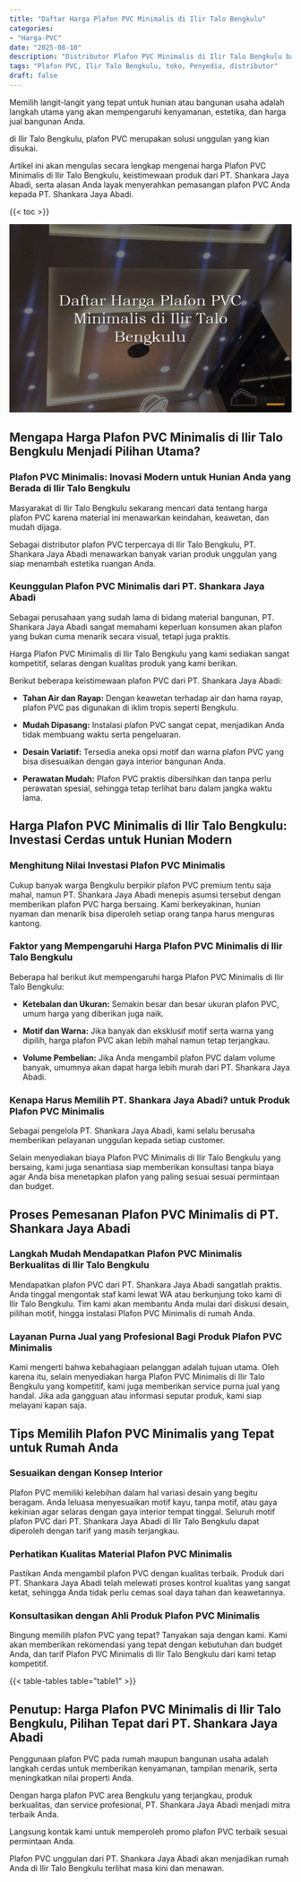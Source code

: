 ```yaml
---
title: "Daftar Harga Plafon PVC Minimalis di Ilir Talo Bengkulu"
categories: 
- "Harga-PVC"
date: "2025-08-10"
description: "Distributor Plafon PVC Minimalis di Ilir Talo Bengkulu bagi tempat tinggal, kantor, dan toko. Panel unggulan, pilihan motif, variasi warna elegan, dengan servis instalasi ditangani oleh teknisi ahli serta jaminan resmi!|Jasa distribusi Plafon PVC Minimalis di Ilir Talo Bengkulu bagi kebutuhan hunian, office, maupun gerai, dengan panel berkualitas dan pemasangan oleh teknisi ahli serta kepastian resmi.|Pilihan Plafon PVC Minimalis di Ilir Talo Bengkulu yang andal untuk rumah, perkantoran, serta gerai, bersama material terbaik dan penempatan oleh teknisi ahli dan kepastian resmi.|Distribusi Plafon PVC Minimalis di Ilir Talo Bengkulu bagi hunian, kantor, dan gerai, beserta panel terbaik dan penempatan oleh tim profesional, dilengkapi dengan kepastian resmi.}"
tags: "Plafon PVC, Ilir Talo Bengkulu, toko, Penyedia, distributor"
draft: false
---
```


Memilih langit-langit yang tepat untuk hunian atau bangunan usaha adalah langkah utama yang akan mempengaruhi kenyamanan, estetika, dan harga jual bangunan Anda.

di Ilir Talo Bengkulu, plafon PVC merupakan solusi unggulan yang kian disukai.

Artikel ini akan mengulas secara lengkap mengenai harga Plafon PVC Minimalis di Ilir Talo Bengkulu, keistimewaan produk dari PT. Shankara Jaya Abadi, serta alasan Anda layak menyerahkan pemasangan plafon PVC Anda kepada PT. Shankara Jaya Abadi.

{{< toc >}}

![Daftar Harga Plafon PVC Minimalis di Ilir Talo Bengkulu](/images/Harga-PVC/Daftar-Harga-Plafon-PVC-Minimalis-di-Ilir-Talo-Bengkulu.png)


## Mengapa Harga Plafon PVC Minimalis di Ilir Talo Bengkulu Menjadi Pilihan Utama?

### Plafon PVC Minimalis: Inovasi Modern untuk Hunian Anda yang Berada di Ilir Talo Bengkulu

Masyarakat di Ilir Talo Bengkulu sekarang mencari data tentang harga plafon PVC karena material ini menawarkan keindahan, keawetan, dan mudah dijaga.

Sebagai distributor plafon PVC terpercaya di Ilir Talo Bengkulu, PT. Shankara Jaya Abadi menawarkan banyak varian produk unggulan yang siap menambah estetika ruangan Anda.

### Keunggulan Plafon PVC Minimalis dari PT. Shankara Jaya Abadi

Sebagai perusahaan yang sudah lama di bidang material bangunan, PT. Shankara Jaya Abadi sangat memahami keperluan konsumen akan plafon yang bukan cuma menarik secara visual, tetapi juga praktis.

Harga Plafon PVC Minimalis di Ilir Talo Bengkulu yang kami sediakan sangat kompetitif, selaras dengan kualitas produk yang kami berikan.

Berikut beberapa keistimewaan plafon PVC dari PT. Shankara Jaya Abadi:

- **Tahan Air dan Rayap:** Dengan keawetan terhadap air dan hama rayap, plafon PVC pas digunakan di iklim tropis seperti Bengkulu.

- **Mudah Dipasang:** Instalasi plafon PVC sangat cepat, menjadikan Anda tidak membuang waktu serta pengeluaran.

- **Desain Variatif:** Tersedia aneka opsi motif dan warna plafon PVC yang bisa disesuaikan dengan gaya interior bangunan Anda.

- **Perawatan Mudah:** Plafon PVC praktis dibersihkan dan tanpa perlu perawatan spesial, sehingga tetap terlihat baru dalam jangka waktu lama.

## Harga Plafon PVC Minimalis di Ilir Talo Bengkulu: Investasi Cerdas untuk Hunian Modern

### Menghitung Nilai Investasi Plafon PVC Minimalis

Cukup banyak warga Bengkulu berpikir plafon PVC premium tentu saja mahal, namun PT. Shankara Jaya Abadi menepis asumsi tersebut dengan memberikan plafon PVC harga bersaing. Kami berkeyakinan, hunian nyaman dan menarik bisa diperoleh setiap orang tanpa harus menguras kantong.

### Faktor yang Mempengaruhi Harga Plafon PVC Minimalis di Ilir Talo Bengkulu

Beberapa hal berikut ikut mempengaruhi harga Plafon PVC Minimalis di Ilir Talo Bengkulu:

- **Ketebalan dan Ukuran:** Semakin besar dan besar ukuran plafon PVC, umum harga yang diberikan juga naik.

- **Motif dan Warna:** Jika banyak dan eksklusif motif serta warna yang dipilih, harga plafon PVC akan lebih mahal namun tetap terjangkau.

- **Volume Pembelian:** Jika Anda mengambil plafon PVC dalam volume banyak, umumnya akan dapat harga lebih murah dari PT. Shankara Jaya Abadi.

### Kenapa Harus Memilih PT. Shankara Jaya Abadi? untuk Produk Plafon PVC Minimalis

Sebagai pengelola PT. Shankara Jaya Abadi, kami selalu berusaha memberikan pelayanan unggulan kepada setiap customer.

Selain menyediakan biaya Plafon PVC Minimalis di Ilir Talo Bengkulu yang bersaing, kami juga senantiasa siap memberikan konsultasi tanpa biaya agar Anda bisa menetapkan plafon yang paling sesuai sesuai permintaan dan budget.

## Proses Pemesanan Plafon PVC Minimalis di PT. Shankara Jaya Abadi

### Langkah Mudah Mendapatkan Plafon PVC Minimalis Berkualitas di Ilir Talo Bengkulu

Mendapatkan plafon PVC dari PT. Shankara Jaya Abadi sangatlah praktis. Anda tinggal mengontak staf kami lewat WA atau berkunjung toko kami di Ilir Talo Bengkulu. Tim kami akan membantu Anda mulai dari diskusi desain, pilihan motif, hingga instalasi Plafon PVC Minimalis di rumah Anda.

### Layanan Purna Jual yang Profesional Bagi Produk Plafon PVC Minimalis

Kami mengerti bahwa kebahagiaan pelanggan adalah tujuan utama. Oleh karena itu, selain menyediakan harga Plafon PVC Minimalis di Ilir Talo Bengkulu yang kompetitif, kami juga memberikan service purna jual yang handal. Jika ada gangguan atau informasi seputar produk, kami siap melayani kapan saja.

## Tips Memilih Plafon PVC Minimalis yang Tepat untuk Rumah Anda

### Sesuaikan dengan Konsep Interior

Plafon PVC memiliki kelebihan dalam hal variasi desain yang begitu beragam. Anda leluasa menyesuaikan motif kayu, tanpa motif, atau gaya kekinian agar selaras dengan gaya interior tempat tinggal. Seluruh motif plafon PVC dari PT. Shankara Jaya Abadi di Ilir Talo Bengkulu dapat diperoleh dengan tarif yang masih terjangkau.

### Perhatikan Kualitas Material Plafon PVC Minimalis

Pastikan Anda mengambil plafon PVC dengan kualitas terbaik. Produk dari PT. Shankara Jaya Abadi telah melewati proses kontrol kualitas yang sangat ketat, sehingga Anda tidak perlu cemas soal daya tahan dan keawetannya.

### Konsultasikan dengan Ahli Produk Plafon PVC Minimalis

Bingung memilih plafon PVC yang tepat? Tanyakan saja dengan kami. Kami akan memberikan rekomendasi yang tepat dengan kebutuhan dan budget Anda, dan tarif Plafon PVC Minimalis di Ilir Talo Bengkulu dari kami tetap kompetitif.

{{< table-tables table="table1" >}}

## Penutup: Harga Plafon PVC Minimalis di Ilir Talo Bengkulu, Pilihan Tepat dari PT. Shankara Jaya Abadi

Penggunaan plafon PVC pada rumah maupun bangunan usaha adalah langkah cerdas untuk memberikan kenyamanan, tampilan menarik, serta meningkatkan nilai properti Anda.

Dengan harga plafon PVC area Bengkulu yang terjangkau, produk berkualitas, dan service profesional, PT. Shankara Jaya Abadi menjadi mitra terbaik Anda.

Langsung kontak kami untuk memperoleh promo plafon PVC terbaik sesuai permintaan Anda.

Plafon PVC unggulan dari PT. Shankara Jaya Abadi akan menjadikan rumah Anda di Ilir Talo Bengkulu terlihat masa kini dan menawan.